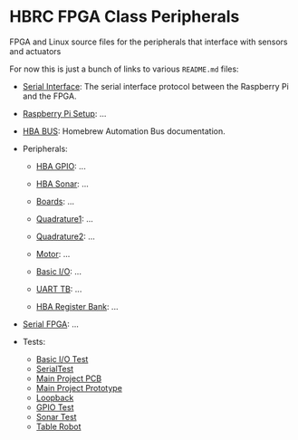 # HBRC FPGA Class Peripherals

FPGA and Linux source files for the peripherals that interface with sensors and actuators

For now this is just a bunch of links to various `README.md` files:

* [Serial Interface](doc/serial_interface.md):
  The serial interface protocol between the Raspberry Pi and the FPGA.

* [Raspberry Pi Setup](doc/pi_setup.md):
  ...

* [HBA BUS](doc/hba_bus.md):
  Homebrew Automation Bus documentation.

* Peripherals:
  * [HBA GPIO](hba_gpio/README.md):
    ...

  * [HBA Sonar](hba_sonar/README.md):
    ...

  * [Boards](boards/README.md):
    ...

  * [Quadrature1](hba_quad.md):
    ...

  * [Quadrature2](hba_qtr.md):
    ...

  * [Motor](hba_motor.md):
    ...

  * [Basic I/O](hba_basicio/README.md):
    ...

  * [UART TB](common/uart_tb/README.md):
    ...

  * [HBA Register Bank](hba_reg_bank/README.md):
    ...

* [Serial FPGA](serial_fpga/README.md):
    ...

* Tests:
  * [Basic I/O Test](projects/basicio_test/README.md)
  * [SerialTest](projects/serial_test/README.md)
  * [Main Project PCB](projects/romi-pcb/README.md)
  * [Main Project Prototype](projects/romi-proto/README.md)
  * [Loopback](projects/loopback/README.md)
  * [GPIO Test](projects/gpio_test/README.md)
  * [Sonar Test](projects/sonar_test/README.md)
  * [Table Robot](projects/romi-board/README.md)
 

  
